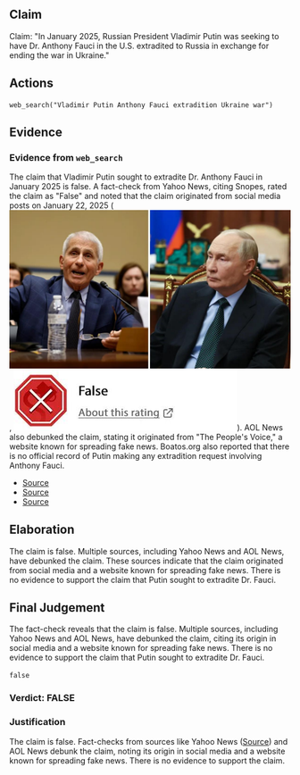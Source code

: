 ## Claim
Claim: "In January 2025, Russian President Vladimir Putin was seeking to have Dr. Anthony Fauci in the U.S. extradited to Russia in exchange for ending the war in Ukraine."

## Actions
```
web_search("Vladimir Putin Anthony Fauci extradition Ukraine war")
```

## Evidence
### Evidence from `web_search`
The claim that Vladimir Putin sought to extradite Dr. Anthony Fauci in January 2025 is false. A fact-check from Yahoo News, citing Snopes, rated the claim as "False" and noted that the claim originated from social media posts on January 22, 2025 (![image 618](media/2025-08-06_17-53-1754502814-082246.jpg), ![image 619](media/2025-08-06_17-53-1754502814-289388.jpg)). AOL News also debunked the claim, stating it originated from "The People's Voice," a website known for spreading fake news. Boatos.org also reported that there is no official record of Putin making any extradition request involving Anthony Fauci.

*   [Source](https://www.yahoo.com/news/fact-check-no-evidence-vladimir-224900291.html)
*   [Source](https://www.aol.com/news/fact-check-putin-demanding-dr-194705273.html)
*   [Source](https://www.boatos.org/english/did-putin-request-the-extradition-of-bill-gates-and-anthony-fauci-to-end-the-war-in-ukraine.html)


## Elaboration
The claim is false. Multiple sources, including Yahoo News and AOL News, have debunked the claim. These sources indicate that the claim originated from social media and a website known for spreading fake news. There is no evidence to support the claim that Putin sought to extradite Dr. Fauci.


## Final Judgement
The fact-check reveals that the claim is false. Multiple sources, including Yahoo News and AOL News, have debunked the claim, citing its origin in social media and a website known for spreading fake news. There is no evidence to support the claim that Putin sought to extradite Dr. Fauci.

`false`


### Verdict: FALSE

### Justification
The claim is false. Fact-checks from sources like Yahoo News ([Source](https://www.yahoo.com/news/fact-check-no-evidence-vladimir-224900291.html)) and AOL News debunk the claim, noting its origin in social media and a website known for spreading fake news. There is no evidence to support the claim.
